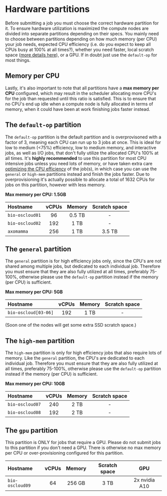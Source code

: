 # Hardware partitions
Before submitting a job you must choose the correct hardware partition for it. To ensure hardware utilization is maximized the compute nodes are divided into separate partitions depending on their specs. You mainly need to choose between partitions depending on how much memory (per CPU) your job needs, expected CPU efficiency (i.e. do you expect to keep all CPUs busy at 100% at all times?), whether you need faster, local scratch space ([more details here](../storage.md#local-scratch-space)), or a GPU. If in doubt just use the `default-op` for most things.

## Memory per CPU
Lastly, it's also important to note that all partitions have a **max memory per CPU** configured, which may result in the scheduler allocating more CPU's for the job than requested until this ratio is satisfied. This is to ensure that no CPU's end up idle when a compute node is fully allocated in terms of memory, when it could have been at work finishing jobs faster instead.

## The `default-op` partition
The `default-op` partition is the default partition and is overprovisoned with a factor of 3, meaning each CPU can run up to 3 jobs at once. This is ideal for low to medium (<75%) efficiency, low to medium memory, and interactive jobs, as well as I/O jobs, that don't fully utilize the allocated CPU's 100% at all times. It's **highly recommended** to use this partition for most CPU intensive jobs unless you need lots of memory, or have taken extra care [optimizing the CPU efficiency](efficiency.md) of the job(s), in which case you can use the `general` or `high-mem` partitions instead and finish the jobs faster. Due to overprovisioning it's actually possible to allocate a total of 1632 CPUs for jobs on this partition, however with less memory.

**Max memory per CPU: 1.5GB**

| Hostname | vCPUs | Memory | Scratch space |
| :--- | :---: | :---: | :---: |
| `bio-oscloud01` | 96 | 0.5 TB | - |
| `bio-oscloud02` | 192 | 1 TB | - |
| `axomamma` | 256 | 1 TB | 3.5 TB |

## The `general` partition
The `general` partition is for high efficiency jobs only, since the CPU's are not shared among multiple jobs, but dedicated to each individual job. Therefore you must ensure that they are also fully utilized at all times, preferably 75-100%, otherwise please use the `default-op` partition instead if the memory (per CPU) is sufficient.

**Max memory per CPU: 5GB**

| Hostname | vCPUs | Memory | Scratch space |
| :--- | :---: | :---: | :---: |
| `bio-oscloud[03-06]` | 192 | 1 TB | - |

(Soon one of the nodes will get some extra SSD scratch space.)

## The `high-mem` partition
The `high-mem` partition is only for high efficiency jobs that also require lots of memory. Like the `general` partition, the CPU's are dedicated to each individual job. Therefore you must ensure that they are also fully utilized at all times, preferably 75-100%, otherwise please use the `default-op` partition instead if the memory (per CPU) is sufficient.

**Max memory per CPU: 10GB**

| Hostname | vCPUs | Memory | Scratch space |
| :--- | :---: | :---: | :---: |
| `bio-oscloud07` | 240 | 2 TB | - |
| `bio-oscloud08` | 192 | 2 TB | - |

## The `gpu` partition
This partition is ONLY for jobs that require a GPU. Please do not submit jobs to this partition if you don't need a GPU. There is otherwise no max memory per CPU or over-provisioning configured for this partition.

| Hostname | vCPUs | Memory | Scratch space | GPU |
| :--- | :---: | :---: | :---: | :---: |
| `bio-oscloud09` | 64 | 256 GB | 3 TB | 2x nvidia A10 |
